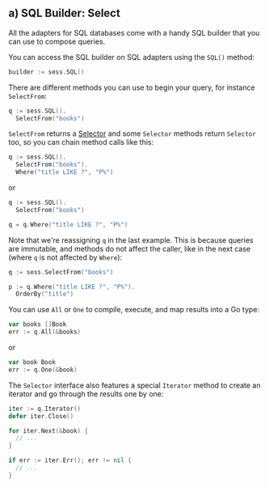 ## a) SQL Builder: Select

All the adapters for SQL databases come with a handy SQL builder that you can
use to compose queries.

You can access the SQL builder on SQL adapters using the `SQL()` method:

```go
builder := sess.SQL()
```

There are different methods you can use to begin your query, for instance
`SelectFrom`:

```go
q := sess.SQL().
  SelectFrom("books")
```

`SelectFrom` returns a [Selector][1] and some `Selector` methods return
`Selector` too, so you can chain method calls like this:

```go
q := sess.SQL().
  SelectFrom("books").
  Where("title LIKE ?", "P%")
```

or

```go
q := sess.SQL().
  SelectFrom("books")

q = q.Where("title LIKE ?", "P%")
```

Note that we're reassigning `q` in the last example. This is because queries
are immutable, and methods do not affect the caller, like in the next case
(where `q` is not affected by `Where`):

```go
q := sess.SelectFrom("books")

p := q.Where("title LIKE ?", "P%").
  OrderBy("title")
```

You can use `All` or `One` to compile, execute, and map results into a Go type:

```go
var books []Book
err := q.All(&books)
```

or

```go
var book Book
err := q.One(&book)
```

The `Selector` interface also features a special `Iterator` method to create an
iterator and go through the results one by one:

```go
iter := q.Iterator()
defer iter.Close()

for iter.Next(&book) {
  // ...
}

if err := iter.Err(); err != nil {
  // ...
}
```

[1]: https://pkg.go.dev/github.com/upper/db/v4#Selector
